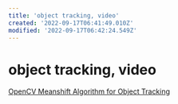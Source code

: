```yaml
---
title: 'object tracking, video'
created: '2022-09-17T06:41:49.010Z'
modified: '2022-09-17T06:42:24.549Z'
---
```


# object tracking, video

[OpenCV Meanshift Algorithm for Object Tracking](https://mpolinowski.github.io/docs/IoT-and-Machine-Learning/ML/2021-12-08--opencv-meanshift-tracking/2021-12-08/)


